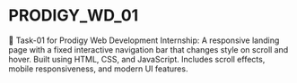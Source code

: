 # PRODIGY_WD_01
🚀 Task-01 for Prodigy Web Development Internship: A responsive landing page with a fixed interactive navigation bar that changes style on scroll and hover. Built using HTML, CSS, and JavaScript. Includes scroll effects, mobile responsiveness, and modern UI features.
